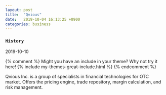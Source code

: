 ```yaml
---
layout: post
title:  "Qvious"
date:   2019-10-04 16:13:25 +0900
categories: business
---
```


### `History`

2019-10-10



{% comment %}
Might you have an include in your theme? Why not try it here!
{% include my-themes-great-include.html %}
{% endcomment %}

Qvious Inc. is a group of specialists in financial technologies for OTC market. Offers the pricing engine, trade repository, margin calculation, and risk management.
